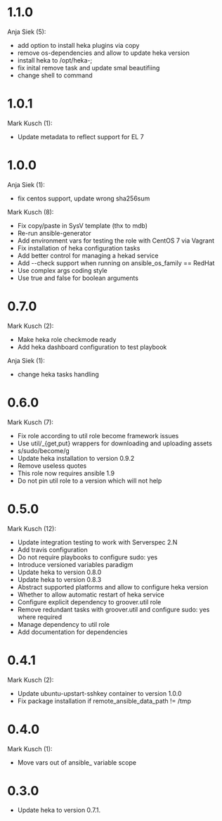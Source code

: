 # 1.1.0

Anja Siek (5):

* add option to install heka plugins via copy
* remove os-dependencies and allow to update heka version
* install heka to /opt/heka-;
* fix inital remove task and update smal beautifiing
* change shell to command

# 1.0.1

Mark Kusch (1):

* Update metadata to reflect support for EL 7

# 1.0.0

Anja Siek (1):

* fix centos support, update wrong sha256sum

Mark Kusch (8):

* Fix copy/paste in SysV template (thx to mdb)
* Re-run ansible-generator
* Add environment vars for testing the role with CentOS 7 via Vagrant
* Fix installation of heka configuration tasks
* Add better control for managing a hekad service
* Add --check support when running on ansible\_os\_family == RedHat
* Use complex args coding style
* Use true and false for boolean arguments

# 0.7.0

Mark Kusch (2):

* Make heka role checkmode ready
* Add heka dashboard configuration to test playbook

Anja Siek (1):

* change heka tasks handling

# 0.6.0

Mark Kusch (7):

* Fix role according to util role become framework issues
* Use util/\_{get,put} wrappers for downloading and uploading assets
* s/sudo/become/g
* Update heka installation to version 0.9.2
* Remove useless quotes
* This role now requires ansible 1.9
* Do not pin util role to a version which will not help

# 0.5.0

Mark Kusch (12):

* Update integration testing to work with Serverspec 2.N
* Add travis configuration
* Do not require playbooks to configure sudo: yes
* Introduce versioned variables paradigm
* Update heka to version 0.8.0
* Update heka to version 0.8.3
* Abstract supported platforms and allow to configure heka version
* Whether to allow automatic restart of heka service
* Configure explicit dependency to groover.util role
* Remove redundant tasks with groover.util and configure sudo: yes where required
* Manage dependency to util role
* Add documentation for dependencies

# 0.4.1

Mark Kusch (2):

* Update ubuntu-upstart-sshkey container to version 1.0.0
* Fix package installation if remote_ansible_data_path != /tmp

# 0.4.0

Mark Kusch (1):

* Move vars out of ansible_ variable scope

# 0.3.0

* Update heka to version 0.7.1.


<!-- vim: set nofen ts=4 sw=4 et: -->

